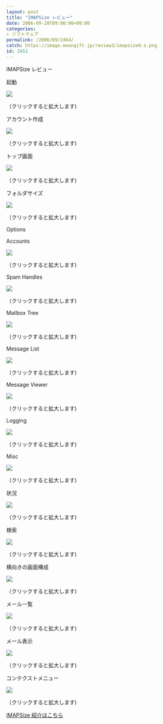 ```yaml
---
layout: post
title: "IMAPSize レビュー"
date: 2006-09-28T09:00:00+09:00
categories:
- ソフトウェア
permalink: /2006/09/2464/
catch: https://image.moongift.jp/review3/imapsize9.s.png
id: 2451
---
```

IMAPSize レビュー  
<!--more-->

起動

  

[![](https://image.moongift.jp/review3/imapsize1.s.png)](https://image.moongift.jp/review3/imapsize1.png)  
  
（クリックすると拡大します)

  

アカウント作成

  

[![](https://image.moongift.jp/review3/imapsize2.s.png)](https://image.moongift.jp/review3/imapsize2.png)  
  
（クリックすると拡大します)

  

トップ画面

  

[![](https://image.moongift.jp/review3/imapsize3.s.png)](https://image.moongift.jp/review3/imapsize3.png)  
  
（クリックすると拡大します)

  

フォルダサイズ

  

[![](https://image.moongift.jp/review3/imapsize4.s.png)](https://image.moongift.jp/review3/imapsize4.png)  
  
（クリックすると拡大します)

  

Options

  

Accounts

  

[![](https://image.moongift.jp/review3/imapsize5.s.png)](https://image.moongift.jp/review3/imapsize5.png)  
  
（クリックすると拡大します)

  

Spam Handles

  

[![](https://image.moongift.jp/review3/imapsize6.s.png)](https://image.moongift.jp/review3/imapsize6.png)  
  
（クリックすると拡大します)

  

Mailbox Tree

  

[![](https://image.moongift.jp/review3/imapsize7.s.png)](https://image.moongift.jp/review3/imapsize7.png)  
  
（クリックすると拡大します)

  

Message List

  

[![](https://image.moongift.jp/review3/imapsize8.s.png)](https://image.moongift.jp/review3/imapsize8.png)  
  
（クリックすると拡大します)

  

Message Viewer

  

[![](https://image.moongift.jp/review3/imapsize9.s.png)](https://image.moongift.jp/review3/imapsize9.png)  
  
（クリックすると拡大します)

  

Logging

  

[![](https://image.moongift.jp/review3/imapsize10.s.png)](https://image.moongift.jp/review3/imapsize10.png)  
  
（クリックすると拡大します)

  

Misc

  

[![](https://image.moongift.jp/review3/imapsize11.s.png)](https://image.moongift.jp/review3/imapsize11.png)  
  
（クリックすると拡大します)

  

状況

  

[![](https://image.moongift.jp/review3/imapsize12.s.png)](https://image.moongift.jp/review3/imapsize12.png)  
  
（クリックすると拡大します)

  

検索

  

[![](https://image.moongift.jp/review3/imapsize13.s.png)](https://image.moongift.jp/review3/imapsize13.png)  
  
（クリックすると拡大します)

  

横向きの画面構成

  

[![](https://image.moongift.jp/review3/imapsize14.s.png)](https://image.moongift.jp/review3/imapsize14.png)  
  
（クリックすると拡大します)

  

メール一覧

  

[![](https://image.moongift.jp/review3/imapsize15.s.png)](https://image.moongift.jp/review3/imapsize15.png)  
  
（クリックすると拡大します)

  

メール表示

  

[![](https://image.moongift.jp/review3/imapsize16.s.png)](https://image.moongift.jp/review3/imapsize16.png)  
  
（クリックすると拡大します)

  

コンテクストメニュー

  

[![](https://image.moongift.jp/review3/imapsize17.s.png)](https://image.moongift.jp/review3/imapsize17.png)  
  
（クリックすると拡大します)

  

[IMAPSize 紹介はこちら](http://fw.moongift.jp/intro/i-2463.html)

